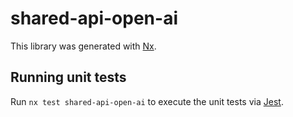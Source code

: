 # shared-api-open-ai

This library was generated with [Nx](https://nx.dev).

## Running unit tests

Run `nx test shared-api-open-ai` to execute the unit tests via [Jest](https://jestjs.io).
